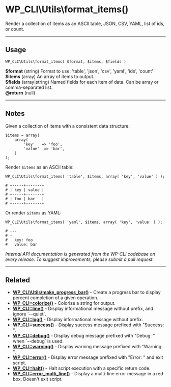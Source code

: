 # WP_CLI\Utils\format_items()

Render a collection of items as an ASCII table, JSON, CSV, YAML, list of ids, or count.

***

## Usage

    WP_CLI\Utils\format_items( $format, $items, $fields )

<div>
<strong>$format</strong> (string) Format to use: 'table', 'json', 'csv', 'yaml', 'ids', 'count'<br />
<strong>$items</strong> (array) An array of items to output.<br />
<strong>$fields</strong> (array|string) Named fields for each item of data. Can be array or comma-separated list.<br />
<strong>@return</strong> (null) <br />
</div>


***

## Notes

Given a collection of items with a consistent data structure:

```
$items = array(
    array(
        'key'   => 'foo',
        'value'  => 'bar',
    )
);
```

Render `$items` as an ASCII table:

```
WP_CLI\Utils\format_items( 'table', $items, array( 'key', 'value' ) );

# +-----+-------+
# | key | value |
# +-----+-------+
# | foo | bar   |
# +-----+-------+
```

Or render `$items` as YAML:

```
WP_CLI\Utils\format_items( 'yaml', $items, array( 'key', 'value' ) );

# ---
# -
#   key: foo
#   value: bar
```


*Internal API documentation is generated from the WP-CLI codebase on every release. To suggest improvements, please submit a pull request.*


***

## Related

<ul>



<li><strong><a href="https://make.wordpress.org/cli/handbook/internal-api/wp-cli-utils-make-progress-bar/">WP_CLI\Utils\make_progress_bar()</a></strong> - Create a progress bar to display percent completion of a given operation.</li>


<li><strong><a href="https://make.wordpress.org/cli/handbook/internal-api/wp-cli-colorize/">WP_CLI::colorize()</a></strong> - Colorize a string for output.</li>


<li><strong><a href="https://make.wordpress.org/cli/handbook/internal-api/wp-cli-line/">WP_CLI::line()</a></strong> - Display informational message without prefix, and ignore `--quiet`.</li>


<li><strong><a href="https://make.wordpress.org/cli/handbook/internal-api/wp-cli-log/">WP_CLI::log()</a></strong> - Display informational message without prefix.</li>


<li><strong><a href="https://make.wordpress.org/cli/handbook/internal-api/wp-cli-success/">WP_CLI::success()</a></strong> - Display success message prefixed with &quot;Success: &quot;.</li>


<li><strong><a href="https://make.wordpress.org/cli/handbook/internal-api/wp-cli-debug/">WP_CLI::debug()</a></strong> - Display debug message prefixed with &quot;Debug: &quot; when `--debug` is used.</li>


<li><strong><a href="https://make.wordpress.org/cli/handbook/internal-api/wp-cli-warning/">WP_CLI::warning()</a></strong> - Display warning message prefixed with &quot;Warning: &quot;.</li>


<li><strong><a href="https://make.wordpress.org/cli/handbook/internal-api/wp-cli-error/">WP_CLI::error()</a></strong> - Display error message prefixed with &quot;Error: &quot; and exit script.</li>


<li><strong><a href="https://make.wordpress.org/cli/handbook/internal-api/wp-cli-halt/">WP_CLI::halt()</a></strong> - Halt script execution with a specific return code.</li>


<li><strong><a href="https://make.wordpress.org/cli/handbook/internal-api/wp-cli-error-multi-line/">WP_CLI::error_multi_line()</a></strong> - Display a multi-line error message in a red box. Doesn't exit script.</li>



</ul>


